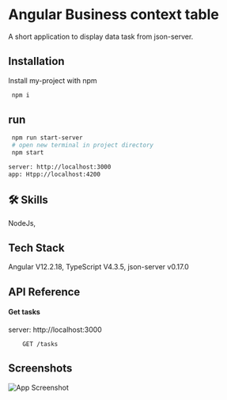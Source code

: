 
# Angular Business context table

A short application to display data task from json-server.



## Installation

Install my-project with npm

```bash
 npm i
```

## run

```bash
 npm run start-server
 # open new terminal in project directory
 npm start
```
```bash
server: http://localhost:3000
app: Htpp://localhost:4200
```
## 🛠 Skills
NodeJs,


## Tech Stack

Angular V12.2.18,
TypeScript V4.3.5,
json-server v0.17.0


## API Reference

#### Get tasks
server: http://localhost:3000

```http
    GET /tasks

```

## Screenshots

![App Screenshot](https://bilkadev.networkmanager.pl/img/project/angular-business.png)

